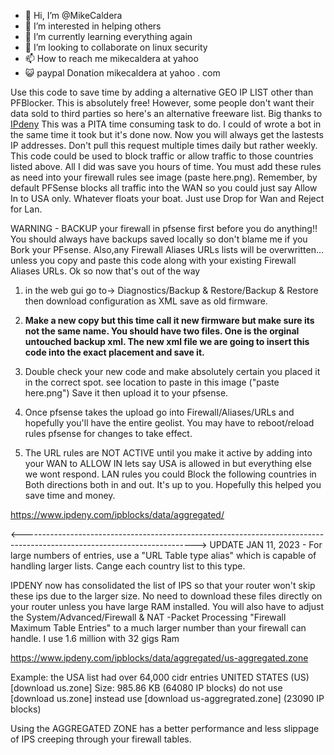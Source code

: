 - 👋 Hi, I’m @MikeCaldera
- 👀 I’m interested in helping others
- 🌱 I’m currently learning everything again
- 💞️ I’m looking to collaborate on linux security
- 📫 How to reach me mikecaldera at yahoo
- 😺 paypal Donation mikecaldera at yahoo . com

Use this code to save time by adding a alternative GEO IP LIST other than PFBlocker. This is absolutely free! However, some people don't want their data sold to third parties so here's an alternative freeware list. Big thanks to  [IPdeny](https://www.ipdeny.com/ipblocks/
)
This was a PITA time consuming task to do. I could of wrote a bot in the same time it took but it's done now. Now you will always get the lastests IP addresses. Don't pull this request multiple times daily but rather weekly. This code could be used to block traffic or allow traffic to those countries listed above. All I did was save you hours of time. You must add these rules as need into your firewall rules see image (paste here.png). Remember, by default PFSense blocks all traffic into the WAN so you could just say Allow In to USA only. Whatever floats your boat. Just use Drop for Wan and Reject for Lan. 

WARNING - BACKUP your firewall in pfsense first before you do anything!! You should always have backups saved locally so don't blame me if you Bork your PFsense. Also,any Firewall Aliases URLs lists will be overwritten... unless you copy and paste this code along with your existing Firewall Aliases URLs. Ok so now that's out of the way

1) in the web gui go to-> Diagnostics/Backup & Restore/Backup & Restore then download configuration as XML save as old firmware.

2) **Make a new copy but this time call it new firmware but make sure its not the same name. You should have two files. One is the orginal untouched backup xml. The new xml file we are going to insert this code into the exact placement and save it.**

3) Double check your new code and make absolutely certain you placed it in the correct spot. see location to paste in this image ("paste here.png") Save it then upload it to your pfsense. 

4) Once pfsense takes the upload go into Firewall/Aliases/URLs and hopefully you'll have the entire geolist. You may have to reboot/reload rules pfsense for changes to take effect.

5) The URL rules are NOT ACTIVE until you make it active by adding into your WAN to ALLOW IN lets say USA is allowed in but everything else we wont respond. LAN rules you could Block the following countries in Both directions both in and out. It's up to you. Hopefully this helped you save time and money. 

https://www.ipdeny.com/ipblocks/data/aggregated/

<------------------------------------------------------------------------------------------------------------------------->
UPDATE JAN 11, 2023 - For large numbers of entries, use a "URL Table type alias" which is capable of handling larger lists. Cange each country list to this type.

IPDENY now has consolidated the list of IPS so that your router won't skip these ips due to the larger size. No need to download these files directly on your router unless you have large RAM installed. You will also have to adjust the     System/Advanced/Firewall & NAT -Packet Processing
"Firewall Maximum Table Entries" to a much larger number than your firewall can handle. I use 1.6 million with 32 gigs Ram

https://www.ipdeny.com/ipblocks/data/aggregated/us-aggregated.zone

Example: the USA list had over 64,000 cidr entries UNITED STATES (US) [download us.zone] Size: 985.86 KB (64080 IP blocks)
do not use [download us.zone] instead use [download us-aggregrated.zone] (23090 IP blocks)

Using the AGGREGATED ZONE has a better performance and less slippage of IPS creeping through your firewall tables. 

